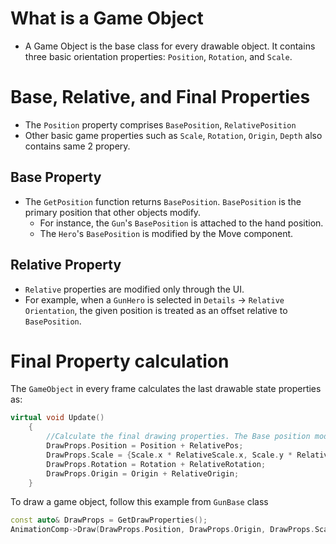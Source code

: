 ﻿# What is a Game Object
- A Game Object is the base class for every drawable object. It contains three basic orientation properties: `Position`, `Rotation`, and `Scale`.

# Base, Relative, and Final Properties
- The `Position` property comprises `BasePosition`, `RelativePosition`
- Other basic game properties such as `Scale`, `Rotation`, `Origin`, `Depth` also contains same 2 propery. 

## Base Property
- The `GetPosition` function returns `BasePosition`. `BasePosition` is the primary position that other objects modify.
  - For instance, the `Gun`'s `BasePosition` is attached to the hand position.
  - The `Hero`'s `BasePosition` is modified by the Move component.

## Relative Property
- `Relative` properties are modified only through the UI.
- For example, when a `GunHero` is selected in `Details` -> `Relative Orientation`, the given position is treated as an offset relative to `BasePosition`.

# Final Property calculation 
The `GameObject` in every frame calculates the last drawable state properties as: 
```c++
virtual void Update()
    {
        //Calculate the final drawing properties. The Base position modified from the source and relative pos given in the UI will be summed to form the final value before being drawn
        DrawProps.Position = Position + RelativePos;
        DrawProps.Scale = {Scale.x * RelativeScale.x, Scale.y * RelativeScale.y};
        DrawProps.Rotation = Rotation + RelativeRotation;
        DrawProps.Origin = Origin + RelativeOrigin;
    }
```

To draw a game object, follow this example from `GunBase` class
```c++
const auto& DrawProps = GetDrawProperties();
AnimationComp->Draw(DrawProps.Position, DrawProps.Origin, DrawProps.Scale, DrawProps.Rotation, DrawProps.Depth);
```